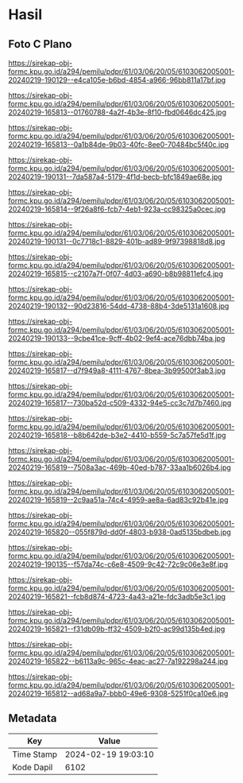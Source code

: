 # Hasil

## Foto C Plano

https://sirekap-obj-formc.kpu.go.id/a294/pemilu/pdpr/61/03/06/20/05/6103062005001-20240219-190129--e4ca105e-b6bd-4854-a966-96bb811a17bf.jpg

https://sirekap-obj-formc.kpu.go.id/a294/pemilu/pdpr/61/03/06/20/05/6103062005001-20240219-165813--01760788-4a2f-4b3e-8f10-fbd0646dc425.jpg

https://sirekap-obj-formc.kpu.go.id/a294/pemilu/pdpr/61/03/06/20/05/6103062005001-20240219-165813--0a1b84de-9b03-40fc-8ee0-70484bc5f40c.jpg

https://sirekap-obj-formc.kpu.go.id/a294/pemilu/pdpr/61/03/06/20/05/6103062005001-20240219-190131--7da587a4-5179-4f1d-becb-bfc1849ae68e.jpg

https://sirekap-obj-formc.kpu.go.id/a294/pemilu/pdpr/61/03/06/20/05/6103062005001-20240219-165814--9f26a8f6-fcb7-4eb1-923a-cc98325a0cec.jpg

https://sirekap-obj-formc.kpu.go.id/a294/pemilu/pdpr/61/03/06/20/05/6103062005001-20240219-190131--0c7718c1-8829-401b-ad89-9f97398818d8.jpg

https://sirekap-obj-formc.kpu.go.id/a294/pemilu/pdpr/61/03/06/20/05/6103062005001-20240219-165815--c2107a7f-0f07-4d03-a690-b8b98811efc4.jpg

https://sirekap-obj-formc.kpu.go.id/a294/pemilu/pdpr/61/03/06/20/05/6103062005001-20240219-190132--90d23816-54dd-4738-88b4-3de5131a1608.jpg

https://sirekap-obj-formc.kpu.go.id/a294/pemilu/pdpr/61/03/06/20/05/6103062005001-20240219-190133--9cbe41ce-9cff-4b02-9ef4-ace76dbb74ba.jpg

https://sirekap-obj-formc.kpu.go.id/a294/pemilu/pdpr/61/03/06/20/05/6103062005001-20240219-165817--d7f949a8-4111-4767-8bea-3b99500f3ab3.jpg

https://sirekap-obj-formc.kpu.go.id/a294/pemilu/pdpr/61/03/06/20/05/6103062005001-20240219-165817--730ba52d-c509-4332-94e5-cc3c7d7b7460.jpg

https://sirekap-obj-formc.kpu.go.id/a294/pemilu/pdpr/61/03/06/20/05/6103062005001-20240219-165818--b8b642de-b3e2-4410-b559-5c7a57fe5d1f.jpg

https://sirekap-obj-formc.kpu.go.id/a294/pemilu/pdpr/61/03/06/20/05/6103062005001-20240219-165819--7508a3ac-469b-40ed-b787-33aa1b6026b4.jpg

https://sirekap-obj-formc.kpu.go.id/a294/pemilu/pdpr/61/03/06/20/05/6103062005001-20240219-165819--2c9aa51a-74c4-4959-ae8a-6ad83c92b41e.jpg

https://sirekap-obj-formc.kpu.go.id/a294/pemilu/pdpr/61/03/06/20/05/6103062005001-20240219-165820--055f879d-dd0f-4803-b938-0ad5135bdbeb.jpg

https://sirekap-obj-formc.kpu.go.id/a294/pemilu/pdpr/61/03/06/20/05/6103062005001-20240219-190135--f57da74c-c6e8-4509-9c42-72c9c06e3e8f.jpg

https://sirekap-obj-formc.kpu.go.id/a294/pemilu/pdpr/61/03/06/20/05/6103062005001-20240219-165821--fcb8d874-4723-4a43-a21e-fdc3adb5e3c1.jpg

https://sirekap-obj-formc.kpu.go.id/a294/pemilu/pdpr/61/03/06/20/05/6103062005001-20240219-165821--f31db09b-ff32-4509-b2f0-ac99d135b4ed.jpg

https://sirekap-obj-formc.kpu.go.id/a294/pemilu/pdpr/61/03/06/20/05/6103062005001-20240219-165822--b6113a9c-965c-4eac-ac27-7a192298a244.jpg

https://sirekap-obj-formc.kpu.go.id/a294/pemilu/pdpr/61/03/06/20/05/6103062005001-20240219-165812--ad68a9a7-bbb0-49e6-9308-5251f0ca10e6.jpg


## Metadata

| Key        | Value               |
| ---------- | ------------------- |
| Time Stamp | 2024-02-19 19:03:10 |
| Kode Dapil | 6102                |



